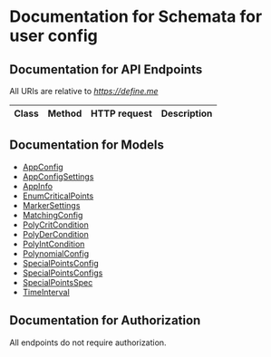 # Documentation for Schemata for user config

<a name="documentation-for-api-endpoints"></a>
## Documentation for API Endpoints

All URIs are relative to *https://define.me*

Class | Method | HTTP request | Description
------------ | ------------- | ------------- | -------------


<a name="documentation-for-models"></a>
## Documentation for Models

 - [AppConfig](.//Models/AppConfig.md)
 - [AppConfigSettings](.//Models/AppConfigSettings.md)
 - [AppInfo](.//Models/AppInfo.md)
 - [EnumCriticalPoints](.//Models/EnumCriticalPoints.md)
 - [MarkerSettings](.//Models/MarkerSettings.md)
 - [MatchingConfig](.//Models/MatchingConfig.md)
 - [PolyCritCondition](.//Models/PolyCritCondition.md)
 - [PolyDerCondition](.//Models/PolyDerCondition.md)
 - [PolyIntCondition](.//Models/PolyIntCondition.md)
 - [PolynomialConfig](.//Models/PolynomialConfig.md)
 - [SpecialPointsConfig](.//Models/SpecialPointsConfig.md)
 - [SpecialPointsConfigs](.//Models/SpecialPointsConfigs.md)
 - [SpecialPointsSpec](.//Models/SpecialPointsSpec.md)
 - [TimeInterval](.//Models/TimeInterval.md)


<a name="documentation-for-authorization"></a>
## Documentation for Authorization

All endpoints do not require authorization.
